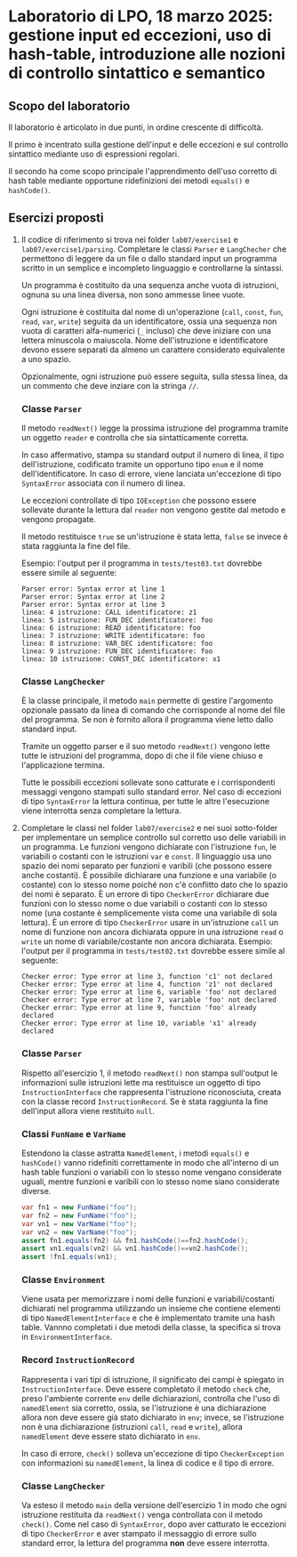 # Laboratorio di LPO, 18 marzo 2025: gestione input ed eccezioni, uso di hash-table, introduzione alle nozioni di controllo sintattico e semantico

## Scopo del laboratorio
Il laboratorio è articolato in due punti, in ordine crescente di
difficoltà.

Il primo è incentrato sulla gestione dell'input e delle eccezioni e sul controllo sintattico mediante uso di espressioni regolari.

Il secondo ha come scopo principale l'apprendimento dell'uso corretto di hash table mediante opportune ridefinizioni dei metodi `equals()` e `hashCode()`.


## Esercizi proposti

1. Il codice di riferimento si trova nei folder `lab07/exercise1` e `lab07/exercise1/parsing`. Completare le classi `Parser` e `LangChecher` che permettono di leggere da un file o dallo standard input un programma scritto in un semplice e incompleto linguaggio e controllarne la sintassi.

   Un programma è costituito da una sequenza anche vuota di istruzioni, ognuna su una linea diversa, non sono ammesse linee vuote.

   Ogni istruzione è costituita dal nome di un'operazione (`call`, `const`, `fun`, `read`, `var`, `write`) seguita da un identificatore, ossia una sequenza non vuota di caratteri alfa-numerici (`_` incluso) che deve iniziare con una lettera minuscola o maiuscola. Nome dell'istruzione e identificatore devono essere separati da almeno un carattere considerato equivalente a uno spazio.

   Opzionalmente, ogni istruzione può essere seguita, sulla stessa linea, da un commento che deve inziare con la stringa `//`.
   ### Classe `Parser`
   Il metodo `readNext()` legge la prossima istruzione del programma tramite un oggetto `reader` e controlla che sia sintatticamente corretta.

   In caso affermativo, stampa su standard output il numero di linea, il tipo dell'istruzione, codificato tramite un opportuno tipo `enum` e il nome dell'identificatore. In caso di errore, viene lanciata un'eccezione di tipo `SyntaxError` associata con il numero di linea.

   Le eccezioni controllate di tipo `IOException` che possono essere sollevate durante la lettura dal `reader` non vengono gestite dal metodo e vengono propagate.

   Il metodo restituisce `true` se un'istruzione è stata letta, `false` se invece è stata raggiunta la fine del file.

   Esempio: l'output per il programma in `tests/test03.txt` dovrebbe essere simile al seguente:
   ```text
   Parser error: Syntax error at line 1
   Parser error: Syntax error at line 2
   Parser error: Syntax error at line 3
   linea: 4 istruzione: CALL identificatore: z1
   linea: 5 istruzione: FUN_DEC identificatore: foo
   linea: 6 istruzione: READ identificatore: foo
   linea: 7 istruzione: WRITE identificatore: foo
   linea: 8 istruzione: VAR_DEC identificatore: foo
   linea: 9 istruzione: FUN_DEC identificatore: foo
   linea: 10 istruzione: CONST_DEC identificatore: x1
   ```
   ### Classe `LangChecker`
   È la classe principale, il metodo `main` permette di gestire l'argomento opzionale passato da linea di comando che corrisponde al nome del file del programma. Se non è fornito allora il programma viene letto dallo standard input.

   Tramite un oggetto parser e il suo metodo `readNext()` vengono lette tutte le istruzioni del programma, dopo di che il file viene chiuso e l'applicazione termina.

   Tutte le possibili eccezioni sollevate sono catturate e i corrispondenti messaggi vengono stampati sullo standard error. Nel caso di eccezioni di tipo `SyntaxError` la lettura continua, per tutte le altre l'esecuzione viene interrotta senza completare la lettura.

1. Completare le classi nel folder `lab07/exercise2` e nei suoi sotto-folder per implementare un semplice controllo sul corretto uso delle variabili in un programma. Le funzioni vengono dichiarate con l'istruzione `fun`, le variabili o costanti con le istruzioni `var` e `const`. Il linguaggio usa uno spazio dei nomi separato per funzioni e varibili (che possono essere anche costanti). È possibile dichiarare una funzione e una variabile (o costante) con lo stesso nome poiché non c'è conflitto dato che lo spazio dei nomi è separato. È un errore di tipo `CheckerError` dichiarare due funzioni con lo stesso nome o due variabili o costanti con lo stesso nome (una costante è semplicemente vista come una variabile di sola lettura). È un errore di tipo `CheckerError` usare in un'istruzione `call` un nome di funzione non ancora dichiarata oppure in una istruzione `read` o `write` un nome di variabile/costante non ancora dichiarata. 
 Esempio: l'output per il programma in `tests/test02.txt` dovrebbe essere simile al seguente:
   ```text
   Checker error: Type error at line 3, function 'c1' not declared
   Checker error: Type error at line 4, function 'z1' not declared
   Checker error: Type error at line 6, variable 'foo' not declared
   Checker error: Type error at line 7, variable 'foo' not declared
   Checker error: Type error at line 9, function 'foo' already declared
   Checker error: Type error at line 10, variable 'x1' already declared
   ```
   ### Classe `Parser`
   Rispetto all'esercizio 1, il metodo `readNext()` non stampa sull'output  le informazioni sulle istruzioni lette ma restituisce un oggetto
   di tipo `InstructionInterface` che rappresenta l'istruzione riconosciuta, creata con la classe record `InstructionRecord`. Se è stata raggiunta
   la fine dell'input allora viene restituito `null`.
   ### Classi `FunName` e `VarName`
   Estendono la classe astratta `NamedElement`, i metodi `equals()` e `hashCode()` vanno ridefiniti correttamente in modo che all'interno di un
   hash table funzioni o variabili con lo stesso nome vengano considerate uguali, mentre funzioni e varibili con lo stesso nome siano considerate
   diverse.
   ```java
   var fn1 = new FunName("foo");
   var fn2 = new FunName("foo");
   var vn1 = new VarName("foo");
   var vn2 = new VarName("foo");
   assert fn1.equals(fn2) && fn1.hashCode()==fn2.hashCode();
   assert vn1.equals(vn2) && vn1.hashCode()==vn2.hashCode();
   assert !fn1.equals(vn1);
   ```
   ### Classe `Environment`
   Viene usata per memorizzare i nomi delle funzioni e variabili/costanti dichiarati nel programma utilizzando un insieme
   che contiene elementi di tipo `NamedElementInterface` e che è implementato tramite una hash table. Vannno completati i due metodi
   della classe, la specifica si trova in `EnvironmentInterface`.
   ### Record `InstructionRecord`
   Rappresenta i vari tipi di istruzione, il significato dei campi è spiegato in `InstructionInterface`. Deve essere completato il metodo `check`
   che, preso l'ambiente corrente `env` delle dichiarazioni, controlla che l'uso di `namedElement` sia corretto, ossia, se l'istruzione è
   una dichiarazione allora non deve essere già stato dichiarato in `env`; invece, se l'istruzione non è una dichiarazione (istruzioni `call`,
   `read` e `write`), allora  `namedElement` deve essere stato dichiarato in `env`.

   In caso di errore, `check()` solleva un'eccezione di tipo `CheckerException` con informazioni su `namedElement`, la linea di codice e il tipo di
   errore.
   ### Classe `LangChecker`
   Va esteso il metodo `main` della versione dell'esercizio 1 in modo che ogni istruzione restituita da `readNext()` venga controllata con il metodo `check()`.
   Come nel caso di `SyntaxError`, dopo aver catturato le eccezioni di tipo `CheckerError` e aver stampato il messaggio di errore sullo standard error,
   la lettura del programma **non** deve essere interrotta.



   

    

   
